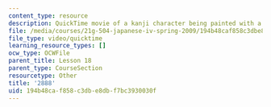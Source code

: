 ```yaml
---
content_type: resource
description: QuickTime movie of a kanji character being painted with a brush.
file: /media/courses/21g-504-japanese-iv-spring-2009/194b48caf858c3dbe8dbf7bc3930030f_2888.mov
file_type: video/quicktime
learning_resource_types: []
ocw_type: OCWFile
parent_title: Lesson 18
parent_type: CourseSection
resourcetype: Other
title: '2888'
uid: 194b48ca-f858-c3db-e8db-f7bc3930030f
---
```

